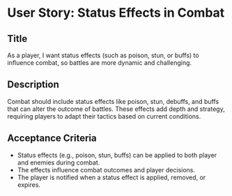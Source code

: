 
# User Story: Status Effects in Combat

## Title
As a player, I want status effects (such as poison, stun, or buffs) to influence combat, so battles are more dynamic and challenging.

## Description
Combat should include status effects like poison, stun, debuffs, and buffs that can alter the outcome of battles. These effects add depth and strategy, requiring players to adapt their tactics based on current conditions.

## Acceptance Criteria
- Status effects (e.g., poison, stun, buffs) can be applied to both player and enemies during combat.
- The effects influence combat outcomes and player decisions.
- The player is notified when a status effect is applied, removed, or expires.
